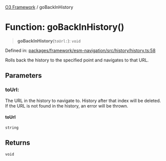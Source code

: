 [O3 Framework](../API.md) / goBackInHistory

# Function: goBackInHistory()

> **goBackInHistory**(`toUrl:`): `void`

Defined in: [packages/framework/esm-navigation/src/history/history.ts:58](https://github.com/openmrs/openmrs-esm-core/blob/18d2874f03a33a6ab8295af0e87ac97fdd150718/packages/framework/esm-navigation/src/history/history.ts#L58)

Rolls back the history to the specified point and navigates to that URL.

## Parameters

### toUrl:

The URL in the history to navigate to. History after that index
will be deleted. If the URL is not found in the history, an error will be
thrown.

#### toUrl

`string`

## Returns

`void`
